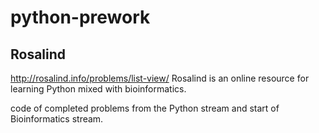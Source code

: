# python-prework

## Rosalind
http://rosalind.info/problems/list-view/
Rosalind is an online resource for learning Python mixed with bioinformatics.

code of completed problems from the Python stream and start of Bioinformatics stream.

